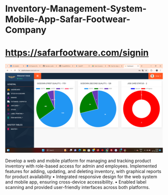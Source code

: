 # Inventory-Management-System-Mobile-App-Safar-Footwear-Company
# https://safarfootware.com/signin


![alt text](<Screenshot (482).png>)

Develop a web and mobile platform for managing and tracking product inventory with role-based access for admin and employees. Implemented features for adding, updating, and deleting inventory, with graphical reports for product availability
•	Integrated responsive design for the web system and mobile app, ensuring cross-device accessibility.
•	Enabled label scanning and provided user-friendly interfaces across both platforms.
